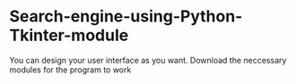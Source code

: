 # Search-engine-using-Python-Tkinter-module
You can design your user interface as you want. Download the neccessary modules for the program to work
